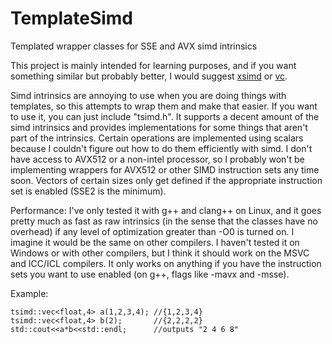# TemplateSimd
Templated wrapper classes for SSE and AVX simd intrinsics

This project is mainly intended for learning purposes, and if you want something similar but probably better, I would suggest [xsimd](https://github.com/QuantStack/xsimd) or [vc](https://github.com/VcDevel/Vc).

Simd intrinsics are annoying to use when you are doing things with templates, so this attempts to wrap them and make that easier. If you want to use it, you can just include "tsimd.h". It supports a decent amount of the simd intrinsics and provides implementations for some things that aren't part of the intrinsics. Certain operations are implemented using scalars because I couldn't figure out how to do them efficiently with simd. I don't have access to AVX512 or a non-intel processor, so I probably won't be implementing wrappers for AVX512 or other SIMD instruction sets any time soon. Vectors of certain sizes only get defined if the appropriate instruction set is enabled (SSE2 is the minimum).

Performance:
I've only tested it with g++ and clang++ on Linux, and it goes pretty much as fast as raw intrinsics (in the sense that the classes have no overhead) if any level of optimization greater than -O0 is turned on. I imagine it would be the same on other compilers. I haven't tested it on Windows or with other compilers, but I think it should work on the MSVC and ICC/ICL compilers. It only works on anything if you have the instruction sets you want to use enabled (on g++, flags like -mavx and -msse).

Example:
```
tsimd::vec<float,4> a(1,2,3,4); //{1,2,3,4}
tsimd::vec<float,4> b(2);       //{2,2,2,2}
std::cout<<a*b<<std::endl;      //outputs "2 4 6 8"
```
